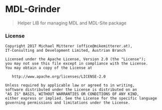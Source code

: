 # MDL-Grinder
> Helper LIB for managing MDL and MDL-Site package

### License 

    Copyright 2017 Michael Mitterer (office@mikemitterer.at),
    IT-Consulting and Development Limited, Austrian Branch
                                                            
    Licensed under the Apache License, Version 2.0 (the "License");
    you may not use this file except in compliance with the License.
    You may obtain a copy of the License at

       http://www.apache.org/licenses/LICENSE-2.0

    Unless required by applicable law or agreed to in writing,
    software distributed under the License is distributed on an
    "AS IS" BASIS, WITHOUT WARRANTIES OR CONDITIONS OF ANY KIND,
    either express or implied. See the License for the specific language
    governing permissions and limitations under the License.





